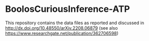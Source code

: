 # BoolosCuriousInference-ATP

This repository contains the data files as reported and discussed in http://dx.doi.org/10.48550/arXiv.2208.06879 (see also https://www.researchgate.net/publication/362706598) 
